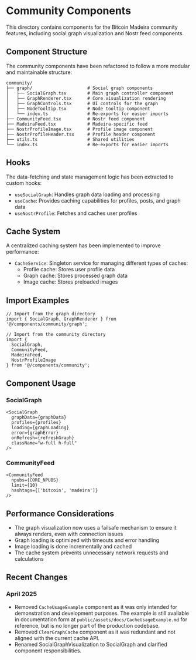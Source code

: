 # Community Components

This directory contains components for the Bitcoin Madeira community features, including social graph visualization and Nostr feed components.

## Component Structure

The community components have been refactored to follow a more modular and maintainable structure:

```
community/
├── graph/                     # Social graph components
│   ├── SocialGraph.tsx        # Main graph controller component
│   ├── GraphRenderer.tsx      # Core visualization rendering
│   ├── GraphControls.tsx      # UI controls for the graph
│   ├── NodeTooltip.tsx        # Node tooltip component
│   └── index.ts               # Re-exports for easier imports
├── CommunityFeed.tsx          # Nostr feed component
├── MadeiraFeed.tsx            # Madeira-specific feed
├── NostrProfileImage.tsx      # Profile image component
├── NostrProfileHeader.tsx     # Profile header component
├── utils.ts                   # Shared utilities
└── index.ts                   # Re-exports for easier imports
```

## Hooks

The data-fetching and state management logic has been extracted to custom hooks:

- `useSocialGraph`: Handles graph data loading and processing
- `useCache`: Provides caching capabilities for profiles, posts, and graph data
- `useNostrProfile`: Fetches and caches user profiles

## Cache System

A centralized caching system has been implemented to improve performance:

- `CacheService`: Singleton service for managing different types of caches:
  - Profile cache: Stores user profile data
  - Graph cache: Stores processed graph data
  - Image cache: Stores preloaded images

## Import Examples

```tsx
// Import from the graph directory
import { SocialGraph, GraphRenderer } from '@/components/community/graph';

// Import from the community directory
import { 
  SocialGraph, 
  CommunityFeed, 
  MadeiraFeed, 
  NostrProfileImage 
} from '@/components/community';
```

## Component Usage

### SocialGraph

```tsx
<SocialGraph
  graphData={graphData}
  profiles={profiles}
  loading={graphLoading}
  error={graphError}
  onRefresh={refreshGraph}
  className="w-full h-full"
/>
```

### CommunityFeed

```tsx
<CommunityFeed 
  npubs={CORE_NPUBS} 
  limit={10} 
  hashtags={['bitcoin', 'madeira']}
/>
```

## Performance Considerations

- The graph visualization now uses a failsafe mechanism to ensure it always renders, even with connection issues
- Graph loading is optimized with timeouts and error handling
- Image loading is done incrementally and cached
- The cache system prevents unnecessary network requests and calculations 

## Recent Changes

### April 2025
- Removed `CacheUsageExample` component as it was only intended for demonstration and development purposes. The example is still available in documentation form at `public/assets/docs/CacheUsageExample.md` for reference, but is no longer part of the production codebase.
- Removed `ClearGraphCache` component as it was redundant and not aligned with the current cache API.
- Renamed SocialGraphVisualization to SocialGraph and clarified component responsibilities. 